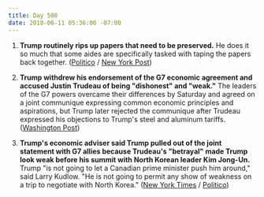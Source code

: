 ```yaml
---
title: Day 508
date: 2018-06-11 05:36:00 -07:00
---
```


1. **Trump routinely rips up papers that need to be preserved.** He does it so much that some aides are specifically tasked with taping the papers back together. ([Politico](https://www.politico.com/story/2018/06/10/trump-papers-filing-system-635164) / [New York Post](https://nypost.com/2018/06/10/trump-routinely-rips-up-papers-that-need-to-be-preserved/))

2. **Trump withdrew his endorsement of the G7 economic agreement and accused Justin Trudeau of being "dishonest" and "weak."** The leaders of the G7 powers overcame their differences by Saturday and agreed on a joint communique expressing common economic principles and aspirations, but Trump later rejected the communique after Trudeau expressed his objections to Trump's steel and aluminum tariffs. ([Washington Post](https://www.washingtonpost.com/politics/trump-attacks-canada-to-show-north-korea-hes-strong-aide-says/2018/06/10/afc16c0c-6cba-11e8-bd50-b80389a4e569_story.html?utm_term=.ce195ce33dd7))

3. **Trump's economic adviser said Trump pulled out of the joint statement with G7 allies because Trudeau's "betrayal" made Trump look weak before his summit with North Korean leader Kim Jong-Un.** Trump "is not going to let a Canadian prime minister push him around," said Larry Kudlow. "He is not going to permit any show of weakness on a trip to negotiate with North Korea." ([New York Times](https://www.nytimes.com/2018/06/10/us/politics/trump-kudlow-g7.html) / [Politico](https://www.politico.com/story/2018/06/10/trade-trump-trudeau-special-place-hell-635162))